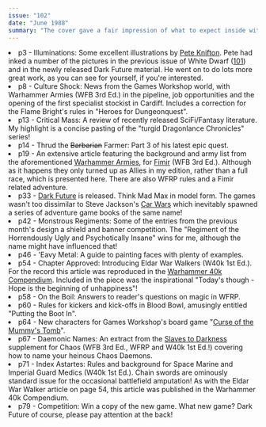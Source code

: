 ```yaml
---
issue: "102"
date: "June 1988"
summary: "The cover gave a fair impression of what to expect inside with Dark Future being introduced to the unsuspecting masses. Although there was also a massive section on the Fimir, maybe a first draft of the cover looked like <a href=\"white-dwarf-102-what-if.php\"> this...</a>"
---
```

<li>p3 - Illuminations: Some excellent illustrations by <a href="http://www.google.com/search?q=pete+knifton" >Pete Knifton</a>. Pete had inked a number of the pictures in the previous issue of White Dwarf (<a href="white-dwarf-101.php" >101</a>) and in the newly released Dark Future material. He went on to do lots more great work, as you can see for yourself, if you're interested.</li>
<li>p8 - Culture Shock: News from the Games Workshop world, with Warhammer Armies (WFB 3rd Ed.) in the pipeline, job opportunities and the opening of the first specialist stockist in Cardiff. Includes a correction for the Flame Bright's rules in "Heroes for Dungeonquest".</li>
<li>p13 - Critical Mass: A review of recently released SciFi/Fantasy literature. My highlight is a concise pasting of the "turgid Dragonlance Chronicles" series!</li>
<li>p14 - Thrud the <span style="text-decoration:line-through;">Barbarian</span> Farmer: Part 3 of his latest epic quest.</li>
<li>p19 - An extensive article featuring the background and army list from the aforementioned <a href="http://boardgamegeek.com/boardgame/26343/warhammer-armies">Warhammer Armies</a>, for <a href="http://en.wikipedia.org/wiki/Fimir">Fimir</a> (WFB 3rd Ed.). Although as it happens they only turned up as Allies in my edition, rather than a full race, which is presented here. There are also WFRP rules and a Fimir related adventure.</li>
<li>p33 - <a href="http://en.wikipedia.org/wiki/Dark_Future">Dark Future</a> is released. Think Mad Max in model form. The games wasn't too dissimilar to Steve Jackson's <a href="http://en.wikipedia.org/wiki/Car_Wars" >Car Wars</a> which inevitably spawned a series of adventure game books of the same name!</li>
<li>p42 - Monstrous Regiments: Some of the entries from the previous month's design a shield and banner competition. The "Regiment of the Horrendously Ugly and Psychotically Insane" wins for me, although the name might have influenced that!</li>
<li>p46 - 'Eavy Metal: A guide to painting faces with plenty of examples.</li>
<li>p54 - Chapter Approved: Introducing Eldar War Walkers (W40k 1st Ed.). For the record this article was reproduced in the <a href="http://boardgamegeek.com/boardgame/30708/warhammer-40000-compendium">Warhammer 40k Compendium</a>. Included in the piece was the inspirational "Today's though - Hope is the beginning of unhappiness"!</li>
<li>p58 - On the Boil: Answers to reader's questions on magic in WFRP.</li>
<li>p60 - Rules for kickers and kick-offs in Blood Bowl, amusingly entitled "Putting the Boot In".</li>
<li>p64 - New characters for Games Workshop's board game "<a href="http://en.wikipedia.org/wiki/Curse_of_the_Mummy%27s_Tomb_%28board_game%29">Curse of the Mummy's Tomb</a>".</li>
<li>p67 - Daemonic Names: An extract from the <a href="http://rpggeek.com/rpgitem/46076/realm-of-chaos-slaves-to-darkness">Slaves to Darkness</a> supplement for Chaos (WFB 3rd Ed., WFRP and W40k 1st Ed.!) covering how to name your heinous Chaos Daemons.</li>
<li>p71 - Index Astartes: Rules and background for Space Marine and Imperial Guard Medics (W40k 1st Ed.). Chain swords are ominously standard issue for the occasional battlefield amputation! As with the Eldar War Walker article on page 54, this article was published in the Warhammer 40k Compendium.</li>
<li>p79 - Competition: Win a copy of the new game. What new game? Dark Future of course, please pay attention at the back!</li>
